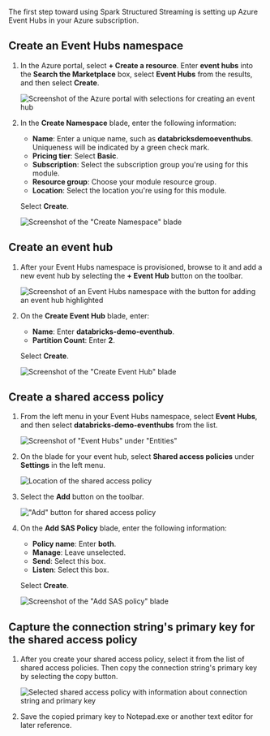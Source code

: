 The first step toward using Spark Structured Streaming is setting up Azure Event Hubs in your Azure subscription.

## Create an Event Hubs namespace

1. In the Azure portal, select **+ Create a resource**. Enter **event hubs** into the **Search the Marketplace** box, select **Event Hubs** from the results, and then select **Create**.

    ![Screenshot of the Azure portal with selections for creating an event hub](../media/create-event-hubs.PNG)

1. In the **Create Namespace** blade, enter the following information:

   - **Name**: Enter a unique name, such as **databricksdemoeventhubs**. Uniqueness will be indicated by a green check mark.
   - **Pricing tier**: Select **Basic**.
   - **Subscription**: Select the subscription group you're using for this module.
   - **Resource group**: Choose your module resource group.
   - **Location**: Select the location you're using for this module.
   
   Select **Create**.

   ![Screenshot of the "Create Namespace" blade](../media/create-event-hubs-namespace.PNG)

## Create an event hub

1. After your Event Hubs namespace is provisioned, browse to it and add a new event hub by selecting the **+ Event Hub** button on the toolbar.
 
   ![Screenshot of an Event Hubs namespace with the button for adding an event hub highlighted](../media/add-event-hub.PNG)

1. On the **Create Event Hub** blade, enter:

   - **Name**: Enter **databricks-demo-eventhub**.
   - **Partition Count**: Enter **2**.
    
   Select **Create**.

   ![Screenshot of the "Create Event Hub" blade](../media/create-new-event-hubs.PNG)

## Create a shared access policy

1. From the left menu in your Event Hubs namespace, select **Event Hubs**, and then select **databricks-demo-eventhubs** from the list.

   ![Screenshot of "Event Hubs" under "Entities"](../media/select-event-hubs-entity.PNG)

1. On the blade for your event hub, select **Shared access policies** under **Settings** in the left menu.

   ![Location of the shared access policy](../media/shared-access-policy-location.PNG)

1. Select the **Add** button on the toolbar.

   !["Add" button for shared access policy](../media/shared-access-policy-add-button.PNG)

1. On the **Add SAS Policy** blade, enter the following information:

   - **Policy name**: Enter **both**.
   - **Manage**: Leave unselected.
   - **Send**: Select this box.
   - **Listen**: Select this box.
    
   Select **Create**.

   ![Screenshot of the "Add SAS policy" blade](../media/add-sas-policy.PNG)

## Capture the connection string's primary key for the shared access policy

1. After you create your shared access policy, select it from the list of shared access policies. Then copy the connection string's primary key by selecting the copy button.

   ![Selected shared access policy with information about connection string and primary key](../media/capture-sas-policy.PNG)

1. Save the copied primary key to Notepad.exe or another text editor for later reference.